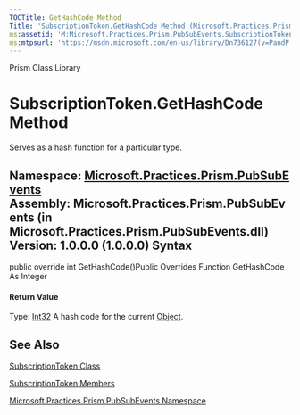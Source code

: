 ```yaml
---
TOCTitle: GetHashCode Method
Title: 'SubscriptionToken.GetHashCode Method (Microsoft.Practices.Prism.PubSubEvents)'
ms:assetid: 'M:Microsoft.Practices.Prism.PubSubEvents.SubscriptionToken.GetHashCode'
ms:mtpsurl: 'https://msdn.microsoft.com/en-us/library/Dn736127(v=PandP.50)'
---
```


Prism Class Library

SubscriptionToken.GetHashCode Method
========================================

Serves as a hash function for a particular type.

**Namespace:** [Microsoft.Practices.Prism.PubSubEvents](https://msdn.microsoft.com/n:microsoft.practices.prism.pubsubevents)
**Assembly:** Microsoft.Practices.Prism.PubSubEvents (in Microsoft.Practices.Prism.PubSubEvents.dll) Version: 1.0.0.0 (1.0.0.0)
Syntax
------

<span id="syntaxToggle"></span>public override int GetHashCode()Public Overrides Function GetHashCode As Integer
#### Return Value

Type: [Int32](http://msdn2.microsoft.com/en-us/library/td2s409d)
A hash code for the current [Object](http://msdn2.microsoft.com/en-us/library/e5kfa45b).

See Also
--------


[SubscriptionToken Class](https://msdn.microsoft.com/t:microsoft.practices.prism.pubsubevents.subscriptiontoken)

[SubscriptionToken Members](https://msdn.microsoft.com/allmembers.t:microsoft.practices.prism.pubsubevents.subscriptiontoken)

[Microsoft.Practices.Prism.PubSubEvents Namespace](https://msdn.microsoft.com/n:microsoft.practices.prism.pubsubevents)
